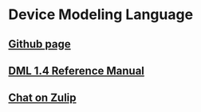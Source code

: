 # Device Modeling Language

## [Github page](https://github.com/intel/device-modeling-language)

## [DML 1.4 Reference Manual](https://github.com/intel/device-modeling-language/wiki/DML-1.4-Reference-Manual)

## [Chat on Zulip](https://dml-lang.zulipchat.com/)
